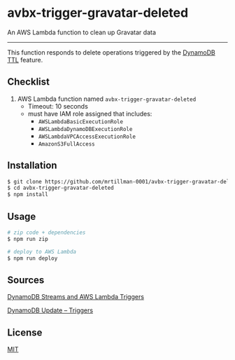# avbx-trigger-gravatar-deleted

An AWS Lambda function to clean up Gravatar data

---

This function responds to delete operations triggered by the [DynamoDB TTL](https://docs.aws.amazon.com/amazondynamodb/latest/developerguide/TTL.html) feature.

## Checklist

1. AWS Lambda function named `avbx-trigger-gravatar-deleted`
    - Timeout: 10 seconds
    - must have IAM role assigned that includes:
      - `AWSLambdaBasicExecutionRole`
      - `AWSLambdaDynamoDBExecutionRole`
      - `AWSLambdaVPCAccessExecutionRole`
      - `AmazonS3FullAccess`

## Installation

```sh
$ git clone https://github.com/mrtillman-0001/avbx-trigger-gravatar-deleted.git
$ cd avbx-trigger-gravatar-deleted
$ npm install
```

## Usage

```sh
# zip code + dependencies
$ npm run zip

# deploy to AWS Lambda
$ npm run deploy
```

## Sources

[DynamoDB Streams and AWS Lambda Triggers](https://docs.aws.amazon.com/amazondynamodb/latest/developerguide/Streams.Lambda.html)

[DynamoDB Update – Triggers](https://aws.amazon.com/blogs/aws/dynamodb-update-triggers-streams-lambda-cross-region-replication-app/)


## License

[MIT](https://github.com/mrtillman-0001/avbx-trigger-gravatar-deleted/blob/master/LICENSE)